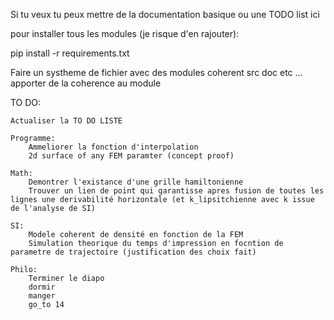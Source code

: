 Si tu veux tu peux mettre de la documentation basique ou une TODO list ici

pour installer tous les modules (je risque d'en rajouter): 

pip install -r requirements.txt

Faire un systheme de fichier avec des modules coherent src doc etc ...
apporter de la coherence au module



TO DO:
    
    Actualiser la TO DO LISTE
    
    Programme:
        Ammeliorer la fonction d'interpolation
        2d surface of any FEM paramter (concept proof)

    Math:
        Demontrer l'existance d'une grille hamiltonienne 
        Trouver un lien de point qui garantisse apres fusion de toutes les lignes une derivabilité horizontale (et k_lipsitchienne avec k issue de l'analyse de SI)
    
    SI:
        Modele coherent de densité en fonction de la FEM
        Simulation theorique du temps d'impression en focntion de parametre de trajectoire (justification des choix fait)

    Philo:
        Terminer le diapo        
        dormir 
        manger
        go_to 14